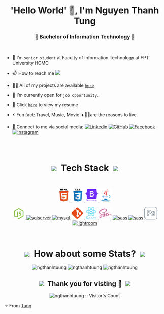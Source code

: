 <h1 align="center">'Hello World' 👋, I'm Nguyen Thanh Tung</h1>
<h3 align="center">🌟 Bachelor of Information Technology 🌟</h3>

<br>
<div>
<!-- <img align="center" src="https://c.tenor.com/GfSX-u7VGM4AAAAC/coding.gif" alt="adam-pw" width="452px" height="212px"/> -->

- 🌱 I’m `senior student` at Faculty of Information Technology at FPT University HCMC

- 📫 How to reach me [![](https://img.shields.io/badge/Email-tungnt16092001@gmail.com-blue?style=flat-square&logo=gmail)](mailto:tungnt16092001@gmail.com)

- 👨‍💻 All of my projects are available [`here`](https://github.com/ngthanhtuung?tab=repositories)

- 💼 I’m currently open for `job opportunity`.
      
- 📄 Click [`here`](https://www.canva.com/design/DAFESjHbW88/pIRh8H15-vqg4h3IUcGqOA/view?utm_content=DAFESjHbW88&utm_campaign=designshare&utm_medium=link2&utm_source=sharebutton) to view my resume

- ⚡ Fun fact: Travel, Music, Movie ✈️🎵🍿are the reasons to live.

- 🤳 Connect to me via social media: [![Linkedin](https://img.shields.io/twitter/url?label=Linkedin&logo=linkedin&url=https://www.linkedin.com/in/ngthanhtuung/)](https://www.linkedin.com/in/ngthanhtuung/) [![GitHub](https://img.shields.io/twitter/url?label=Repositories&logo=github&url=https://github.com/ngthanhtuung?tab=repositories)](https://github.com/ngthanhtuung?tab=repositories) [![Facebook](https://img.shields.io/twitter/url?label=Facebook&logo=Facebook&style=social&url=https://www.facebook.com/ngthanhtuung/)](https://www.facebook.com/ngthanhtuung/) [![Instagram](https://img.shields.io/twitter/url?label=Instagram&logo=instagram&style=social&url=https://www.instagram.com/ngthanhtuung/)](https://www.instagram.com/ngthanhtuung/)
</div>

<br>
<br>

<h1 align="center"><img src="https://media2.giphy.com/media/5Lmn42BCOy99RaGRP7/giphy.gif?cid=ecf05e47wt6bi616a0lzxozh5ucpals3ltyb9lx30c9vtp0l&rid=giphy.gif&ct=s" width="30">&nbsp;&nbsp;Tech Stack&nbsp;&nbsp;<img src="https://media2.giphy.com/media/5Lmn42BCOy99RaGRP7/giphy.gif?cid=ecf05e47wt6bi616a0lzxozh5ucpals3ltyb9lx30c9vtp0l&rid=giphy.gif&ct=s" width="30"></h1>
<br>
<div align="center">

<a href="https://www.w3.org/html/" target="_blank" rel="noreferrer"> <img
      src="https://raw.githubusercontent.com/devicons/devicon/master/icons/html5/html5-original-wordmark.svg"
      alt="html5" width="40" height="40" />
</a>
<a href="https://www.w3.org/html/" target="_blank" rel="noreferrer"> <img
      src="https://raw.githubusercontent.com/devicons/devicon/master/icons/css3/css3-original-wordmark.svg"
      alt="html5" width="40" height="40" />
</a>
<a href="https://getbootstrap.com" target="_blank" rel="noreferrer">
<img src="https://raw.githubusercontent.com/devicons/devicon/master/icons/bootstrap/bootstrap-plain-wordmark.svg"
      alt="bootstrap" width="40" height="40" />
</a>
<a href="https://www.java.com" target="_blank" rel="noreferrer"> <img
      src="https://raw.githubusercontent.com/devicons/devicon/master/icons/java/java-original.svg" alt="java" width="40"
      height="40" />
</a>
      
<a href="https://nodejs.org" target="_blank" rel="noreferrer"> <img
      src="https://raw.githubusercontent.com/PKief/vscode-material-icon-theme/5b101d9cfb7b73474403c651ad597ac7f4516b7b/icons/nodejs.svg"
      alt="nodejs" width="40" height="40" />
</a>
<a href="https://www.microsoft.com/en-us/sql-server/" target="_blank"       rel="noreferrer"> <img
      src="https://www.svgrepo.com/show/303229/microsoft-sql-server-logo.svg"
      alt="sqlserver" width="40" height="40" />
</a>
<a href="https://www.mysql.com/" target="_blank" rel="noreferrer"> <img
      src="https://www.svgrepo.com/show/354099/mysql.svg"
      alt="mysql" width="40" height="40" />
</a>
<a href="https://git-scm.com/" target="_blank" rel="noreferrer"> <img
      src="https://raw.githubusercontent.com/PKief/vscode-material-icon-theme/5b101d9cfb7b73474403c651ad597ac7f4516b7b/icons/git.svg"
      alt="git" width="40" height="40" />
</a>
<a href="https://reactjs.org/" target="_blank" rel="noreferrer"> <img
      src="https://raw.githubusercontent.com/devicons/devicon/master/icons/react/react-original-wordmark.svg"
      alt="react" width="40" height="40" />
</a>
<a href="https://sass-lang.com" target="_blank" rel="noreferrer"> <img
      src="https://raw.githubusercontent.com/devicons/devicon/master/icons/sass/sass-original.svg" alt="sass" width="40"
      height="40" />
</a>
<a href="https://code.visualstudio.com/" target="_blank" rel="noreferrer"> <img
      src="https://www.svgrepo.com/show/374171/vscode.svg" alt="sass" width="40"
      height="40" />
</a>
<a href="https://www.jetbrains.com/idea/" target="_blank" rel="noreferrer"> <img
      src="https://www.svgrepo.com/show/353906/intellij-idea.svg" alt="sass" width="40"
      height="40" />
</a>
<a href="https://www.photoshop.com/en" target="_blank"
    rel="noreferrer"> <img
      src="https://raw.githubusercontent.com/devicons/devicon/master/icons/photoshop/photoshop-line.svg" alt="photoshop"
      width="40" height="40" />
</a>
<a href="https://lightroom.adobe.com/" target="_blank"
    rel="noreferrer"> <img
      src="https://www.svgrepo.com/show/303199/lightroom-cc-logo.svg" alt="lightroom"
      width="40" height="40" />
</a>

</div>

<br>

<h1 align="center"><img src="https://media4.giphy.com/media/RMqPLFjn2BUH7drUt4/giphy.gif?cid=ecf05e47b545meov48ukxejkh97q1ax08mtmdq3mzs8blj0g&rid=giphy.gif&ct=s" width="30">&nbsp;&nbsp;How about some Stats?&nbsp;&nbsp;<img src="https://media4.giphy.com/media/RMqPLFjn2BUH7drUt4/giphy.gif?cid=ecf05e47b545meov48ukxejkh97q1ax08mtmdq3mzs8blj0g&rid=giphy.gif&ct=s" width="30"></h1>

<div align="center">
<img height="150em" src="https://github-readme-stats.vercel.app/api/top-langs/?username=ngthanhtuung&layout=compact&bg_color=0d1117&text_color=ffffff&show_icons=true&locale=en" alt="ngthanhtuung" />
<img height="150em" src="https://github-readme-stats.vercel.app/api?username=ngthanhtuung&show_icons=true&theme=tokyonight" alt="ngthanhtuung" />
<img height="150em" src="https://github-readme-streak-stats.herokuapp.com/?user=ngthanhtuung&theme=dark&background=0d1117&date_format=M%20j%5B%2C%20Y%5D" alt="ngthanhtuung" />
</div>

<div class="visitors-count">
<h2 align="center"><img src="https://media4.giphy.com/media/SWkbOKoDiD6kRL8xaQ/200w.webp?cid=ecf05e47ujmf2y76wtdicohojxgfgtwdl1a6nrh56h56oa39&rid=200w.webp&ct=s" width="50">&nbsp;&nbsp;Thank you for visting 💖&nbsp;&nbsp;<img src="https://media4.giphy.com/media/TK9l1VPX8290WPu5Dd/200.webp?cid=ecf05e472tb4eop6648q8onl7cp3moqtg8sinub2q7qz2hr5&rid=200.webp&ct=s" width="50"></h2>
<p align="center"><img src="https://profile-counter.glitch.me/{ngthanhtuung}/count.svg" alt="ngthanhtuung :: Visitor's Count" /></p>
</div>

⭐️ From [Tung](https://github.com/ngthanhtuung?tab=repositories)

